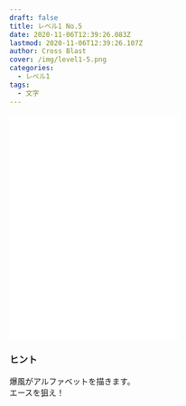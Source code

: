 ```yaml
---
draft: false
title: レベル1 No.5
date: 2020-11-06T12:39:26.083Z
lastmod: 2020-11-06T12:39:26.107Z
author: Cross Blast
cover: /img/level1-5.png
categories:
  - レベル1
tags:
  - 文字
---
```

<p><iframe style="height: 400px;" src="//fervent-lumiere-0e0ee3.netlify.app/#/blast/level1-5/ja/level1-4/false" frameborder="0" scrolling="no" allowfullscreen=""></iframe></p>

### ヒント

爆風がアルファベットを描きます。\
エースを狙え！